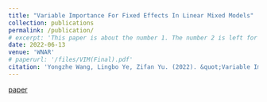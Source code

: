 ```yaml
---
title: "Variable Importance For Fixed Effects In Linear Mixed Models"
collection: publications
permalink: /publication/
# excerpt: 'This paper is about the number 1. The number 2 is left for future work.'
date: 2022-06-13
venue: 'WNAR'
# paperurl: '/files/VIM(Final).pdf'
citation: 'Yongzhe Wang, Lingbo Ye, Zifan Yu. (2022). &quot;Variable Importance For Fixed Effects In Linear Mixed Models.&quot; <i>WNAR Annual Meeting 2022</i>'
---
```

[paper](https://github.com/learningmalanya/learningmalanya.github.io/tree/main/master/pubs/VIM(Final).pdf)

